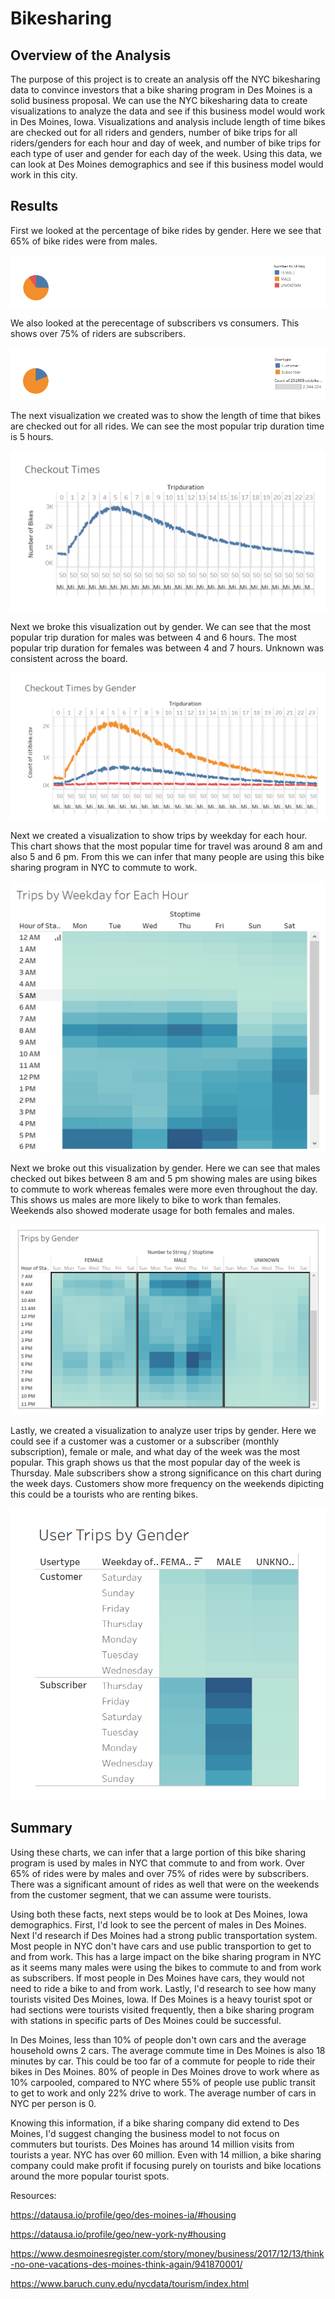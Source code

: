 # Bikesharing


## Overview of the Analysis
The purpose of this project is to create an analysis off the NYC bikesharing data to convince investors that a bike sharing program in Des Moines is a solid business proposal. We can use the NYC bikesharing data to create visualizations to analyze the data and see if this business model would work in Des Moines, Iowa. Visualizations and analysis include length of time bikes are checked out for all riders and genders, number of bike trips for all riders/genders for each hour and day of week, and number of bike trips for each type of user and gender for each day of the week. Using this data, we can look at Des Moines demographics and see if this business model would work in this city. 

## Results

First we looked at the percentage of bike rides by gender. Here we see that 65% of bike rides were from males.

![](Resources/GenderBreakdown.PNG)

We also looked at the perecentage of subscribers vs consumers. This shows over 75% of riders are subscribers. 

 ![](Resources/CustomerBreakdown.PNG)

The next visualization we created was to show the length of time that bikes are checked out for all rides. We can see the most popular trip duration time is 5 hours. 
 
 ![](Resources/CheckoutTimes.PNG)
 
 Next we broke this visualization out by gender. We can see that the most popular trip duration for males was between 4 and 6 hours. The most popular trip duration for females was between 4 and 7 hours.  Unknown was consistent across the board.  
 
 ![](Resources/CheckoutTimesbyGender.PNG)

Next we created a visualization to show trips by weekday for each hour. This chart shows that the most popular time for travel was around 8 am and also 5 and 6 pm. From this we can infer that many people are using this bike sharing program in NYC to commute to work. 

 ![](Resources/TripbyWeekdayforEachHour.PNG)

 Next we broke out this visualization by gender. Here we can see that males checked out bikes between 8 am and 5 pm showing males are using bikes to commute to work whereas females were more even throughout the day. This shows us males are more likely to bike to work than females.  Weekends also showed moderate usage for both females and males. 
 
![](Resources/TripsbyGender.PNG)

Lastly, we created a visualization to analyze user trips by gender. Here we could see if a customer was a customer or a subscriber (monthly subscription), female or male, and what day of the week was the most popular. This graph shows us that the most popular day of the week is Thursday. Male subscribers show a strong significance on this chart during the week days. Customers show more frequency on the weekends dipicting this could be a tourists who are renting bikes. 

![](Resources/UserTripsbyGender.PNG)

## Summary
Using these charts, we can infer that a large portion of this bike sharing program is used by males in NYC that commute to and from work. Over 65% of rides were by males and over 75% of rides were by subscribers. There was a significant amount of rides as well that were on the weekends from the customer segment, that we can assume were tourists. 

Using both these facts, next steps would be to look at Des Moines, Iowa demographics. First, I'd look to see the percent of males in Des Moines. Next I'd research if Des Moines had a strong public transportation system. Most people in NYC don't have cars and use public transportion to get to and from work. This has a large impact on the bike sharing program in NYC as it seems many males were using the bikes to commute to and from work as subscribers. If most people in Des Moines have cars, they would not need to ride a bike to and from work.  Lastly, I'd research to see how many tourists visited Des Moines, Iowa. If Des Moines is a heavy tourist spot or had sections were tourists visited frequently, then a bike sharing program with stations in specific parts of Des Moines could be successful. 

In Des Moines, less than 10% of people don't own cars and the average household owns 2 cars. The average commute time in Des Moines is also 18 minutes by car. This could be too far of a commute for people to ride their bikes in Des Moines.  80% of people in Des Moines drove to work where as 10% carpooled, compared to NYC where 55% of people use public transit to get to work and only 22% drive to work. The average number of cars in NYC per person is 0. 

Knowing this information, if a bike sharing company did extend to Des Moines, I'd suggest changing the business model to not focus on commuters but tourists.  Des Moines has around 14 million visits from tourists a year. NYC has over 60 million. Even with 14 million, a bike sharing company could make profit if focusing purely on tourists and bike locations around the more popular tourist spots.  


Resources:

https://datausa.io/profile/geo/des-moines-ia/#housing

https://datausa.io/profile/geo/new-york-ny#housing

https://www.desmoinesregister.com/story/money/business/2017/12/13/think-no-one-vacations-des-moines-think-again/941870001/

https://www.baruch.cuny.edu/nycdata/tourism/index.html



